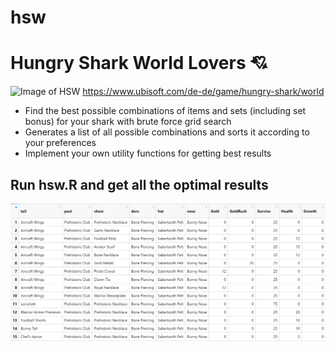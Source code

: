 # hsw
 # **Hungry Shark World Lovers** :cupid:
 ![Image of HSW](https://staticctf.akamaized.net/J3yJr34U2pZ2Ieem48Dwy9uqj5PNUQTn/5fYZlw25IXVPim8i8mNxbC/171b10c5d41852f69f710c8bf02b9a5d/feature4.jpg)
  https://www.ubisoft.com/de-de/game/hungry-shark/world
 
 * Find the best possible combinations of items and sets (including set bonus) for your shark with brute force grid search
* Generates a list of all possible combinations and sorts it according to your preferences
* Implement your own utility functions for getting best results

## Run hsw.R and get all the optimal results
<img src='figures/exampleresult.png'/>
